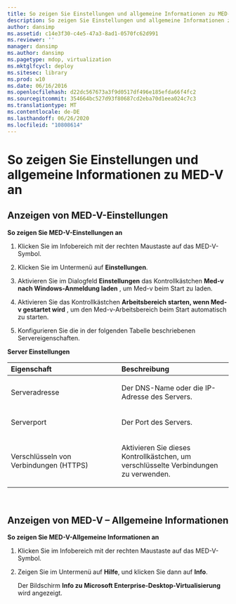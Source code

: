 ```yaml
---
title: So zeigen Sie Einstellungen und allgemeine Informationen zu MED-V an
description: So zeigen Sie Einstellungen und allgemeine Informationen zu MED-V an
author: dansimp
ms.assetid: c14e3f30-c4e5-47a3-8ad1-0570fc62d991
ms.reviewer: ''
manager: dansimp
ms.author: dansimp
ms.pagetype: mdop, virtualization
ms.mktglfcycl: deploy
ms.sitesec: library
ms.prod: w10
ms.date: 06/16/2016
ms.openlocfilehash: d22dc567673a3f9d0517df496e185efda66f4fc2
ms.sourcegitcommit: 354664bc527d93f80687cd2eba70d1eea024c7c3
ms.translationtype: MT
ms.contentlocale: de-DE
ms.lasthandoff: 06/26/2020
ms.locfileid: "10808614"
---
```

# So zeigen Sie Einstellungen und allgemeine Informationen zu MED-V an


## Anzeigen von MED-V-Einstellungen


**So zeigen Sie MED-V-Einstellungen an**

1.  Klicken Sie im Infobereich mit der rechten Maustaste auf das MED-V-Symbol.

2.  Klicken Sie im Untermenü auf **Einstellungen**.

3.  Aktivieren Sie im Dialogfeld **Einstellungen** das Kontrollkästchen **Med-v nach Windows-Anmeldung laden** , um Med-v beim Start zu laden.

4.  Aktivieren Sie das Kontrollkästchen **Arbeitsbereich starten, wenn Med-v gestartet wird** , um den Med-v-Arbeitsbereich beim Start automatisch zu starten.

5.  Konfigurieren Sie die in der folgenden Tabelle beschriebenen Servereigenschaften.

**Server Einstellungen**

<table>
<colgroup>
<col width="50%" />
<col width="50%" />
</colgroup>
<thead>
<tr class="header">
<th align="left">Eigenschaft</th>
<th align="left">Beschreibung</th>
</tr>
</thead>
<tbody>
<tr class="odd">
<td align="left"><p>Serveradresse 
</p></td>
<td align="left"><p>Der DNS-Name oder die IP-Adresse des Servers.</p></td>
</tr>
<tr class="even">
<td align="left"><p>Serverport</p></td>
<td align="left"><p>Der Port des Servers.</p></td>
</tr>
<tr class="odd">
<td align="left"><p>Verschlüsseln von Verbindungen (HTTPS)</p></td>
<td align="left"><p>Aktivieren Sie dieses Kontrollkästchen, um verschlüsselte Verbindungen zu verwenden.</p></td>
</tr>
</tbody>
</table>

 

## Anzeigen von MED-V – Allgemeine Informationen


**So zeigen Sie MED-V-Allgemeine Informationen an**

1.  Klicken Sie im Infobereich mit der rechten Maustaste auf das MED-V-Symbol.

2.  Zeigen Sie im Untermenü auf **Hilfe**, und klicken Sie dann auf **Info**.

    Der Bildschirm **Info zu Microsoft Enterprise-Desktop-Virtualisierung** wird angezeigt.

 

 





